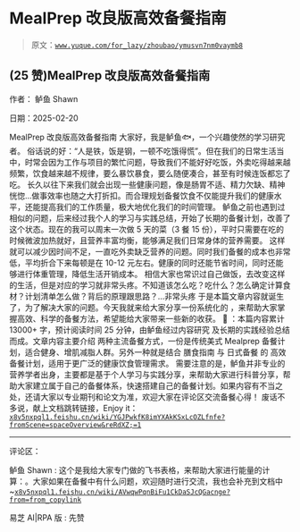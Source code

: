 # MealPrep 改良版高效备餐指南

> 原文：[`www.yuque.com/for_lazy/zhoubao/ymusvn7nm0vaymb8`](https://www.yuque.com/for_lazy/zhoubao/ymusvn7nm0vaymb8)

## (25 赞)MealPrep 改良版高效备餐指南

作者： 鲈鱼 Shawn

日期：2025-02-20

MealPrep 改良版高效备餐指南 大家好，我是鲈鱼🐟，一个兴趣使然的学习研究者。
俗话说的好：“人是铁，饭是钢，一顿不吃饿得慌”。但在我们的日常生活当中，时常会因为工作与项目的繁忙问题，导致我们不能好好吃饭，外卖吃得越来越频繁，饮食越来越不规律，要么暴饮暴食，要么随便凑合，甚至有时候连饭都忘了吃。
长久以往下来我们就会出现一些健康问题，像是肠胃不适、精力欠缺、精神恍惚...做事效率也随之大打折扣。而合理规划备餐饮食不仅能提升我们的健康水平，还能提高我们的工作质量，极大地优化我们的时间管理。
鲈鱼之前也遇到过相似的问题，后来经过我个人的学习与实践总结，开始了长期的备餐计划，改善了这个状态。现在的我可以周末一次做 5 天的菜（3 餐 15 份），平时只需要在吃的时候微波加热就好，且营养丰富均衡，能够满足我们日常身体的营养需要。
这样就可以减少因时间不足，一直吃外卖缺乏营养的问题。同时我们备餐的成本也非常低，平均折合下来每顿是在 10-12 元左右。健康的同时还能节省时间，同时还能够进行体重管理，降低生活开销成本。
相信大家也常识过自己做饭，去改变这样的生活，但是对应的学习就非常头疼。不知道该怎么吃？吃什么？怎么确定计算食材？计划清单怎么做？背后的原理跟思路？...非常头疼
于是本篇文章内容就诞生了，为了解决大家的问题。今天我就来给大家分享一份系统化的 ，来帮助大家掌握高效、科学的备餐方法，希望能给大家带来一些新的收获。 📌 ：本篇内容累计 13000+ 字，预计阅读时间 25 分钟，由鲈鱼经过内容研究 及长期的实践经验总结而成。文章内容主要介绍 两种主流备餐方式，一份是传统美式
Mealprep 备餐计划，适合健身、增肌减脂人群。另外一种就是结合 膳食指南 与 日式备餐 的 高效备餐计划，适用于更广泛的健康饮食管理需求。
需要注意的是，鲈鱼并非专业的营养学者出身，主要都是基于个人学习与实践分享，来帮助大家进行科普分享，帮助大家建立属于自己的备餐体系，快速搭建自己的备餐计划。如果内容有不当之处，还请大家以专业期刊和论文为准，欢迎大家在评论区交流备餐心得！
废话不多说，献上文档跳转链接，Enjoy
it：[`x8v5nxpql1.feishu.cn/wiki/YGJPwkfK8imYXAkKSxLcOZLfnfe?fromScene=spaceOverview&reRdXZ;=1`](https://x8v5nxpql1.feishu.cn/wiki/YGJPwkfK8imYXAkKSxLcOZLfnfe?fromScene=spaceOverview&reRdXZ;=1)

* * *

评论区：

鲈鱼 Shawn : 这个是我给大家专门做的飞书表格，来帮助大家进行能量的计算：。大家如果在备餐中有什么问题，欢迎随时进行交流，我也会补充到文档中~[`x8v5nxpql1.feishu.cn/wiki/AVwqwPqnBiFu1CkDaSJcQGacnge?from=from_copylink`](https://x8v5nxpql1.feishu.cn/wiki/AVwqwPqnBiFu1CkDaSJcQGacnge?from=from_copylink)

易芝 AI|RPA 版 : 先赞